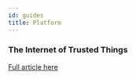 ```yaml
---
id: guides
title: Platform
---
```


### The Internet of Trusted Things

[Full article here](https://medium.com/iotex/the-iotex-platform-optimized-for-the-internet-of-trusted-things-dd4f9240db59)
